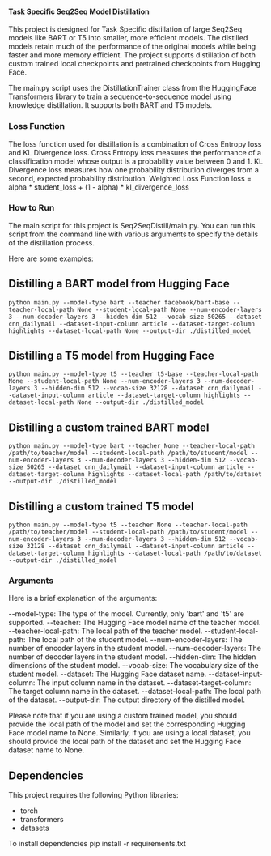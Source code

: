 #### Task Specific Seq2Seq Model Distillation

This project is designed for Task Specific distillation of large Seq2Seq models like BART or T5 into smaller, more efficient models. The distilled models retain much of the performance of the original models while being faster and more memory efficient. The project supports distillation of both custom trained local checkpoints and pretrained checkpoints from Hugging Face.

The main.py script uses the DistillationTrainer class from the HuggingFace Transformers library to train a sequence-to-sequence model using knowledge distillation. It supports both BART and T5 models.

### Loss Function
The loss function used for distillation is a combination of Cross Entropy loss and KL Divergence loss. Cross Entropy loss measures the performance of a classification model whose output is a probability value between 0 and 1. KL Divergence loss measures how one probability distribution diverges from a second, expected probability distribution.
Weighted Loss Function 
    loss = alpha * student_loss + (1 - alpha) * kl_divergence_loss

### How to Run

The main script for this project is Seq2SeqDistill/main.py. You can run this script from the command line with various arguments to specify the details of the distillation process.

Here are some examples:

## Distilling a BART model from Hugging Face
    python main.py --model-type bart --teacher facebook/bart-base --teacher-local-path None --student-local-path None --num-encoder-layers 3 --num-decoder-layers 3 --hidden-dim 512 --vocab-size 50265 --dataset cnn_dailymail --dataset-input-column article --dataset-target-column highlights --dataset-local-path None --output-dir ./distilled_model

## Distilling a T5 model from Hugging Face
    python main.py --model-type t5 --teacher t5-base --teacher-local-path None --student-local-path None --num-encoder-layers 3 --num-decoder-layers 3 --hidden-dim 512 --vocab-size 32128 --dataset cnn_dailymail --dataset-input-column article --dataset-target-column highlights --dataset-local-path None --output-dir ./distilled_model

## Distilling a custom trained BART model

    python main.py --model-type bart --teacher None --teacher-local-path /path/to/teacher/model --student-local-path /path/to/student/model --num-encoder-layers 3 --num-decoder-layers 3 --hidden-dim 512 --vocab-size 50265 --dataset cnn_dailymail --dataset-input-column article --dataset-target-column highlights --dataset-local-path /path/to/dataset --output-dir ./distilled_model

## Distilling a custom trained T5 model

    python main.py --model-type t5 --teacher None --teacher-local-path /path/to/teacher/model --student-local-path /path/to/student/model --num-encoder-layers 3 --num-decoder-layers 3 --hidden-dim 512 --vocab-size 32128 --dataset cnn_dailymail --dataset-input-column article --dataset-target-column highlights --dataset-local-path /path/to/dataset --output-dir ./distilled_model

### Arguments

Here is a brief explanation of the arguments:

--model-type: The type of the model. Currently, only 'bart' and 't5' are supported.
--teacher: The Hugging Face model name of the teacher model.
--teacher-local-path: The local path of the teacher model.
--student-local-path: The local path of the student model.
--num-encoder-layers: The number of encoder layers in the student model.
--num-decoder-layers: The number of decoder layers in the student model.
--hidden-dim: The hidden dimensions of the student model.
--vocab-size: The vocabulary size of the student model.
--dataset: The Hugging Face dataset name.
--dataset-input-column: The input column name in the dataset.
--dataset-target-column: The target column name in the dataset.
--dataset-local-path: The local path of the dataset.
--output-dir: The output directory of the distilled model.  

Please note that if you are using a custom trained model, you should provide the local path of the model and set the corresponding Hugging Face model name to None. Similarly, if you are using a local dataset, you should provide the local path of the dataset and set the Hugging Face dataset name to None.


## Dependencies

This project requires the following Python libraries:

- torch
- transformers
- datasets

To install dependencies 
    pip install -r requirements.txt





